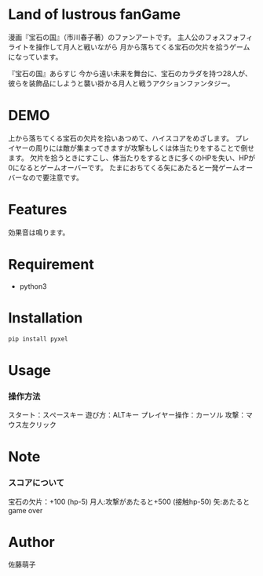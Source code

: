 # Land of lustrous fanGame
漫画『宝石の国』（市川春子著）のファンアートです。
主人公のフォスフォフィライトを操作して月人と戦いながら
月から落ちてくる宝石の欠片を拾うゲームになっています。

『宝石の国』あらすじ
今から遠い未来を舞台に、宝石のカラダを持つ28人が、彼らを装飾品にしようと襲い掛かる月人と戦うアクションファンタジー。

# DEMO

上から落ちてくる宝石の欠片を拾いあつめて、ハイスコアをめざします。
プレイヤーの周りには敵が集まってきますが攻撃もしくは体当たりをすることで倒せます。
欠片を拾うときにすこし、体当たりをするときに多くのHPを失い、HPが0になるとゲームオーバーです。
たまにおちてくる矢にあたると一発ゲームオーバーなので要注意です。

# Features

効果音は鳴ります。

# Requirement

* python3

# Installation

```bash
pip install pyxel
```

# Usage

### 操作方法
  スタート：スぺースキー
  遊び方：ALTキー
  プレイヤー操作：カーソル
  攻撃：マウス左クリック

# Note

### スコアについて
  宝石の欠片：+100 (hp-5)
  月人:攻撃があたると+500 (接触hp-50)
  矢:あたるとgame over


# Author

佐藤萌子